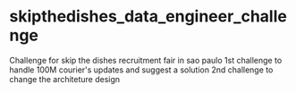 # skipthedishes_data_engineer_challenge
Challenge for skip the dishes recruitment fair in sao paulo
1st challenge to handle 100M courier's updates and suggest a solution
2nd challenge to change the architeture design
